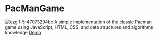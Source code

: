 # PacManGame
![ezgif-5-47073294bc](https://github.com/kushalShukla-web/PacManGame/assets/85934954/5a8f0ada-21c2-4860-8df9-2b43de944e8b)
A simple implementation of the classic Pacman game using JavaScript, HTML, CSS, and data structures and algorithms knowledge
[Demo](#demo)


